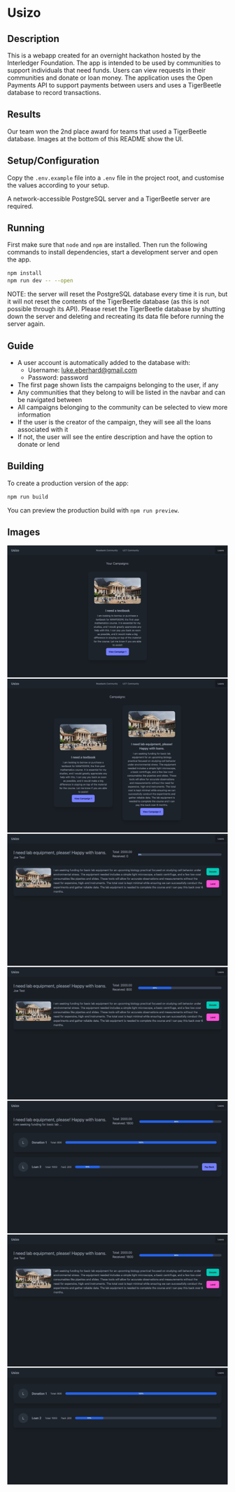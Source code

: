 # Usizo

## Description

This is a webapp created for an overnight hackathon hosted by the Interledger Foundation. The app is intended to be used by communities to support individuals that need funds. Users can view requests in their communities and donate or loan money. The application uses the Open Payments API to support payments between users and uses a TigerBeetle database to record transactions.

## Results

Our team won the 2nd place award for teams that used a TigerBeetle database. Images at the bottom of this README show the UI.

## Setup/Configuration

Copy the `.env.example` file into a `.env` file in the project root, and customise the values according to your setup.

A network-accessible PostgreSQL server and a TigerBeetle server are required.

## Running

First make sure that `node` and `npm` are installed. Then run the following commands to install dependencies, start a development server and open the app.

```bash
npm install
npm run dev -- --open
```

NOTE: the server will reset the PostgreSQL database every time it is run, but it will not reset the contents of the TigerBeetle database (as this is not possible through its API). Please reset the TigerBeetle database by shutting down the server and deleting and recreating its data file before running the server again.

## Guide

* A user account is automatically added to the database with:
  * Username: luke.eberhard@gmail.com
  * Password: password
* The first page shown lists the campaigns belonging to the user, if any
* Any communities that they belong to will be listed in the navbar and can be navigated between
* All campaigns belonging to the community can be selected to view more information
* If the user is the creator of the campaign, they will see all the loans associated with it
* If not, the user will see the entire description and have the option to donate or lend

## Building

To create a production version of the app:

```bash
npm run build
```

You can preview the production build with `npm run preview`.

## Images

![A user's campaigns](images/i2.jpeg)
![Campaigns in a community](images/i1.jpeg)
![A campaign for lab equipment](images/i7.jpeg)
![A campaign that is partially paid](images/i3.jpeg)
![A view of a campaign's loans and donations](images/i5.jpeg)
![A view showing the payments reflecting for a campaign](images/i6.jpeg)
![A user's loans](images/i4.jpeg)

